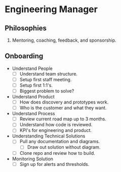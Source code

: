 # Engineering Manager

## Philosophies
1. Mentoring, coaching, feedback, and sponsorship.

## Onboarding
* Understand People
  - [ ] Understand team structure.
  - [ ] Setup first staff meeting.
  - [ ] Setup first 1:1's.
  - [ ] Biggest problem to solve?
* Understand Product
  - [ ] How does discovery and prototypes work.
  - [ ] Who is the customer and what they want.
* Understand Process
  - [ ] Review current road map up to 3 months.
  - [ ] Understand how code is reviewed.
  - [ ] KPI's for engineering and product.
* Understanding Technical Solutions
  - [ ] Pull any documentation and diagrams.
    - [ ] Draw out solution without diagram.
  - [ ] Clone repo and review how to build.
* Monitoring Solution
  - [ ] Sign up for alerts and thresholds.
